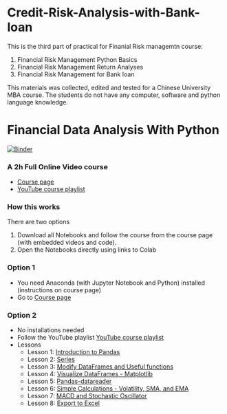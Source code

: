 # Credit-Risk-Analysis-with-Bank-loan
This is the third part of practical for Finanial Risk managemtn course:
1. Financial Risk Management Python Basics
2. Financial Risk Management Return Analyses
3. Financial Risk Management for Bank loan

This materials was collected, edited and tested for a Chinese University MBA course. The students do not have any computer, software and python language knowledge.

# Financial Data Analysis With Python
[![Binder](https://mybinder.org/badge_logo.svg)](https://mybinder.org/v2/gh/GangminLi/Basics-Financial-Risk-Management/HEAD)
### A 2h Full Online Video course
- [Course page](https://www.learnpythonwithrune.org/start-python-with-pandas-for-financial-analysis/)
- [YouTube course playlist](https://youtube.com/playlist?list=PLvMRWNpDTNwQF6t_Tq7aVX0AI6H1avSpv)

### How this works
There are two options
1. Download all Notebooks and follow the course from the course page (with embedded videos and code).
2. Open the Notebooks directly using links to Colab


### Option 1
- You need Anaconda (with Jupyter Notebook and Python) installed (instructions on course page)
- Go to [Course page](https://www.learnpythonwithrune.org/start-python-with-pandas-for-financial-analysis/)

### Option 2
- No installations needed
- Follow the YouTube playlist [YouTube course playlist](https://youtube.com/playlist?list=PLvMRWNpDTNwQF6t_Tq7aVX0AI6H1avSpv)
- Lessons
  - Lesson 1: [Introduction to Pandas](https://colab.research.google.com/github/LearnPythonWithRune/FinancialDataAnalysisWithPython/blob/main/01%20-%20Introduction%20to%20Pandas.ipynb)
  - Lesson 2: [Series](https://colab.research.google.com/github/LearnPythonWithRune/FinancialDataAnalysisWithPython/blob/main/02%20-%20Series.ipynb)
  - Lesson 3: [Modify DataFrames and Useful functions](https://colab.research.google.com/github/LearnPythonWithRune/FinancialDataAnalysisWithPython/blob/main/03%20-%20Work%20with%20DataFrames.ipynb)
  - Lesson 4: [Visualize DataFrames - Matplotlib](https://colab.research.google.com/github/LearnPythonWithRune/FinancialDataAnalysisWithPython/blob/main/04%20-%20Visualize%20DataFrames%20-%20Matplotlib.ipynb)
  - Lesson 5: [Pandas-datareader](https://colab.research.google.com/github/LearnPythonWithRune/FinancialDataAnalysisWithPython/blob/main/05%20-%20Pandas%20Datareader.ipynb)
  - Lesson 6: [Simple Calculations - Volatility, SMA, and EMA](https://colab.research.google.com/github/LearnPythonWithRune/FinancialDataAnalysisWithPython/blob/main/06%20-%20Simple%20Calculations%20-%20Volatility%2C%20SMA%2C%20and%20EMA.ipynb)
  - Lesson 7: [MACD and Stochastic Oscillator](https://colab.research.google.com/github/LearnPythonWithRune/FinancialDataAnalysisWithPython/blob/main/07%20-%20MACD%20and%20Stochastic.ipynb)
  - Lesson 8: [Export to Excel](https://colab.research.google.com/github/LearnPythonWithRune/FinancialDataAnalysisWithPython/blob/main/08%20-%20Export%20to%20Excel.ipynb)
